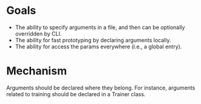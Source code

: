 # Goals
* The ability to specify arguments in a file, and then can be optionally overridden by CLI.
* The ability for fast prototyping by declaring arguments locally.
* The ability for access the params everywhere (i.e., a global entry).

# Mechanism
Arguments should be declared where they belong. For instance, arguments related to training should be declared in a Trainer class.
